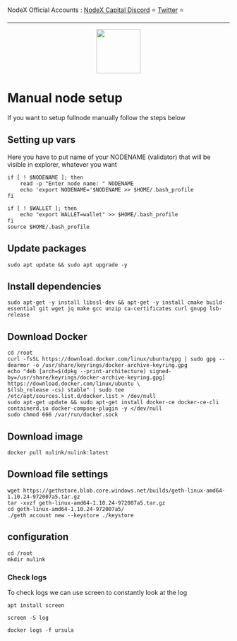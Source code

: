 <span tyle="font-size:14px" align="right">NodeX Official Accounts :
<span style="font-size:14px" align="right">
<a href="https://discord.gg/JqQNcwff2e" target="_blank">NodeX Capital Discord</a></span> ⭐ 
<span style="font-size:14px" align="right">
<a href="https://twitter.com/nodexploit/" target="_blank">Twitter</a></span> ⭐ 
<span style="font-size:14px" align="right">
<hr>

<p align="center">
  <img height="100" height="auto" src="https://user-images.githubusercontent.com/50621007/166676803-ee125d04-dfe2-4c92-8f0c-8af357aad691.png">
</p>

# Manual node setup
If you want to setup fullnode manually follow the steps below

## Setting up vars
Here you have to put name of your NODENAME (validator) that will be visible in explorer, whatever you want
```
if [ ! $NODENAME ]; then
	read -p "Enter node name: " NODENAME
	echo 'export NODENAME='$NODENAME >> $HOME/.bash_profile
fi

if [ ! $WALLET ]; then
	echo "export WALLET=wallet" >> $HOME/.bash_profile
fi
source $HOME/.bash_profile
```

## Update packages
```
sudo apt update && sudo apt upgrade -y
```

## Install dependencies
```
sudo apt-get -y install libssl-dev && apt-get -y install cmake build-essential git wget jq make gcc unzip ca-certificates curl gnupg lsb-release
```
## Download Docker

```
cd /root
curl -fsSL https://download.docker.com/linux/ubuntu/gpg | sudo gpg --dearmor -o /usr/share/keyrings/docker-archive-keyring.gpg
echo "deb [arch=$(dpkg --print-architecture) signed-by=/usr/share/keyrings/docker-archive-keyring.gpg] https://download.docker.com/linux/ubuntu \
$(lsb_release -cs) stable" | sudo tee /etc/apt/sources.list.d/docker.list > /dev/null
sudo apt-get update && sudo apt-get install docker-ce docker-ce-cli containerd.io docker-compose-plugin -y </dev/null
sudo chmod 666 /var/run/docker.sock
```

## Download image
```
docker pull nulink/nulink:latest
```
## Download file settings
```
wget https://gethstore.blob.core.windows.net/builds/geth-linux-amd64-1.10.24-972007a5.tar.gz
tar -xvzf geth-linux-amd64-1.10.24-972007a5.tar.gz
cd geth-linux-amd64-1.10.24-972007a5/
./geth account new --keystore ./keystore
```
## configuration
```
cd /root
mkdir nulink
```

### Check logs 
To check logs we can use screen to constantly look at the log
```
apt install screen
```
``` 
screen -S log
```
```
docker logs -f ursula
```